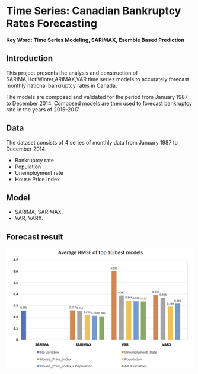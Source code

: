 # Time Series: Canadian Bankruptcy Rates Forecasting
**Key Word: Time Series Modeling, SARIMAX, Esemble Based Prediction**


## Introduction

This project presents the analysis and construction of SARIMA,HotlWinter,ARIMAX,VAR time series models to accurately forecast monthly national bankruptcy rates in Canada.

The models are composed and validated for the period from  January 1987 to December 2014. Composed models are then used to forecast bankruptcy rate in the years of 2015-2017.

## Data
The dataset consists of 4 series of monthly data from January 1987 to December 2014:

* Bankruptcy rate
* Population
* Unemployment rate
* House Price Index



## Model
* SARIMA, SARIMAX.
* VAR, VARX.

## Forecast result
![image-prediction](/data/pic1.png)
